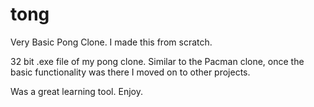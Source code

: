 # tong
Very Basic Pong Clone. I made this from scratch.


32 bit .exe file of my pong clone. Similar to the Pacman clone, once the basic functionality was there I moved on to other projects.

Was a great learning tool. Enjoy.
